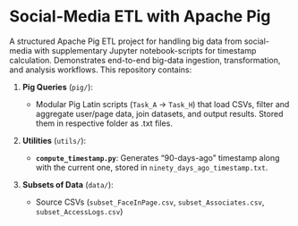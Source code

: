 # Social-Media ETL with Apache Pig

A structured Apache Pig ETL project for handling big data from social-media with supplementary Jupyter notebook-scripts for timestamp calculation. Demonstrates end-to-end big-data ingestion, transformation, and analysis workflows. This repository contains:

1. **Pig Queries** (`pig/`):  
   - Modular Pig Latin scripts (`Task_A` → `Task_H`) that load CSVs, filter and aggregate user/page data, join datasets, and output results. Stored them in respective folder as .txt files.
     
2. **Utilities** (`utils/`):  
   - **`compute_timestamp.py`**: Generates “90-days-ago” timestamp along with the current one, stored in `ninety_days_ago_timestamp.txt`.
     
3. **Subsets of Data** (`data/`):  
   - Source CSVs (`subset_FaceInPage.csv`, `subset_Associates.csv`, `subset_AccessLogs.csv`)
  

